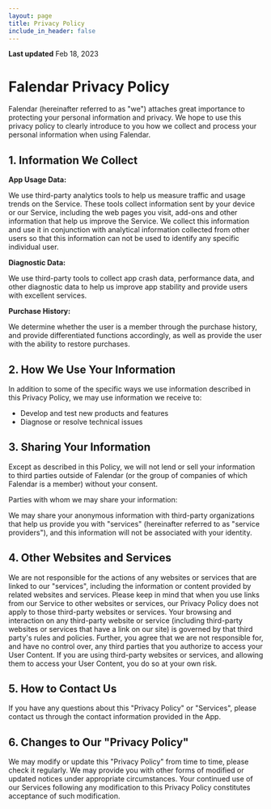 ```yaml
---
layout: page
title: Privacy Policy
include_in_header: false
---
```


**Last updated**
Feb 18, 2023

# Falendar Privacy Policy

Falendar (hereinafter referred to as "we") attaches great importance to protecting your personal information and privacy. We hope to use this privacy policy to clearly introduce to you how we collect and process your personal information when using Falendar.

## 1. Information We Collect

**App Usage Data:**

We use third-party analytics tools to help us measure traffic and usage trends on the Service. These tools collect information sent by your device or our Service, including the web pages you visit, add-ons and other information that help us improve the Service. We collect this information and use it in conjunction with analytical information collected from other users so that this information can not be used to identify any specific individual user.

**Diagnostic Data:**

We use third-party tools to collect app crash data, performance data, and other diagnostic data to help us improve app stability and provide users with excellent services.

**Purchase History:**

We determine whether the user is a member through the purchase history, and provide differentiated functions accordingly, as well as provide the user with the ability to restore purchases.

## 2. How We Use Your Information

In addition to some of the specific ways we use information described in this Privacy Policy, we may use information we receive to:

- Develop and test new products and features
- Diagnose or resolve technical issues

## 3. Sharing Your Information

Except as described in this Policy, we will not lend or sell your information to third parties outside of Falendar (or the group of companies of which Falendar is a member) without your consent.

Parties with whom we may share your information:

We may share your anonymous information with third-party organizations that help us provide you with "services" (hereinafter referred to as "service providers"), and this information will not be associated with your identity.

## 4. Other Websites and Services

We are not responsible for the actions of any websites or services that are linked to our "services", including the information or content provided by related websites and services. Please keep in mind that when you use links from our Service to other websites or services, our Privacy Policy does not apply to those third-party websites or services. Your browsing and interaction on any third-party website or service (including third-party websites or services that have a link on our site) is governed by that third party's rules and policies. Further, you agree that we are not responsible for, and have no control over, any third parties that you authorize to access your User Content. If you are using third-party websites or services, and allowing them to access your User Content, you do so at your own risk.

## 5. How to Contact Us

If you have any questions about this "Privacy Policy" or "Services", please contact us through the contact information provided in the App.

## 6. Changes to Our "Privacy Policy"

We may modify or update this "Privacy Policy" from time to time, please check it regularly. We may provide you with other forms of modified or updated notices under appropriate circumstances. Your continued use of our Services following any modification to this Privacy Policy constitutes acceptance of such modification.
